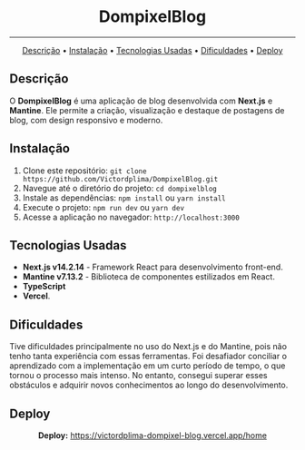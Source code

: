 <h1 align="center">DompixelBlog</h1>

---
<p align="center">
    <a href="#descricao">Descrição</a> •
    <a href="#instalacao">Instalação</a> •
    <a href="#tecnologias">Tecnologias Usadas</a> •
    <a href="#dificuldades">Dificuldades</a> •
    <a href="#deploy">Deploy</a>
</p>

<h2 id="descricao">Descrição</h2>
<p>
    O <strong>DompixelBlog</strong> é uma aplicação de blog desenvolvida com <strong>Next.js</strong> e <strong>Mantine</strong>.
    Ele permite a criação, visualização e destaque de postagens de blog, com design responsivo e moderno.
</p>

<h2 id="instalacao">Instalação</h2>
<ol>
    <li>Clone este repositório: <code>git clone https://github.com/Victordplima/DompixelBlog.git</code></li>
    <li>Navegue até o diretório do projeto: <code>cd dompixelblog</code></li>
    <li>Instale as dependências: <code>npm install</code> ou <code>yarn install</code></li>
    <li>Execute o projeto: <code>npm run dev</code> ou <code>yarn dev</code></li>
    <li>Acesse a aplicação no navegador: <code>http://localhost:3000</code></li>
</ol>

<h2 id="tecnologias">Tecnologias Usadas</h2>
<ul>
    <li><strong>Next.js v14.2.14</strong> - Framework React para desenvolvimento front-end.</li>
    <li><strong>Mantine v7.13.2</strong> - Biblioteca de componentes estilizados em React.</li>
    <li><strong>TypeScript</strong></li>
    <li><strong>Vercel</strong>.</li>
</ul>

<h2 id="dificuldades">Dificuldades</h2>
<p>
    Tive dificuldades principalmente no uso do Next.js e do Mantine, pois não tenho tanta experiência com essas ferramentas. Foi desafiador conciliar o aprendizado com a implementação em um curto período de tempo, o que tornou o processo mais intenso. No entanto, consegui superar esses obstáculos e adquirir novos conhecimentos ao longo do desenvolvimento.
</p>

<h2 id="deploy">Deploy</h2>
<p align="center">
    <strong>Deploy:</strong> <a href="https://victordplima-dompixel-blog.vercel.app/home">https://victordplima-dompixel-blog.vercel.app/home</a>
</p>
